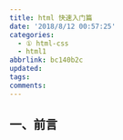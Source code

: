 ```yaml
---
title: html 快速入门篇
date: '2018/8/12 00:57:25'
categories:
  - ① html-css
  - html1
abbrlink: bc140b2c
updated:
tags:
comments:
---
```

## 一、前言